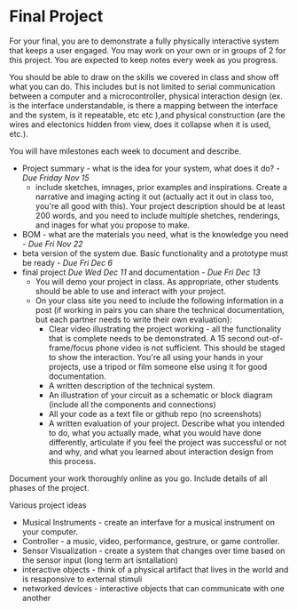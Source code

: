# Final Project

For your final, you are to demonstrate a fully physically interactive system that keeps a user engaged. You may work on your own or in groups of 2 for this project. You are expected to keep notes every week as you progress.  

You should be able to draw on the skills we covered in class and show off what you can do. This includes but is not limited to serial communication between a computer and a microcontroller, physical interaction design (ex. is the interface understandable, is there a mapping between the interface and the system, is it repeatable, etc etc ),and physical construction (are the wires and electonics hidden from view, does it collapse when it is used, etc.).

You will have milestones each week to document and describe. 
* Project summary - what is the idea for your system, what does it do? - _Due Friday Nov 15_
  * include sketches, imnages, prior examples and inspirations. Create a narrative and imaging acting it out (actually act it out in class too, you're all good with this). Your project description should be at least 200 words, and you need to include multiple shetches, renderings, and inages for what you propose to make.  
* BOM - what are the materials you need, what is the knowledge you need - _Due Fri Nov 22_
* beta version of the system due. Basic functionality and a prototype must be ready - _Due Fri Dec 6_
* final project _Due Wed Dec 11_ and documentation - _Due Fri Dec 13_
  * You will demo your project in class. As appropriate, other students should be able to use and interact with your project. 
  * On your class site you need to include the following information in a post (if working in pairs you can share the technical documentation, but each partner needs to write their own evaluation):
    * Clear video illustrating the project working - all the functionality that is complete needs to be demonstrated. A 15 second out-of-frame/focus phone video is not sufficient. This should be staged to show the interaction. You're all using your hands in your projects, use a tripod or film someone else using it for good documentation.
    * A written description of the technical system.
    * An illustration of your circuit as a schematic or block diagram (include all the components and connections)
    * All your code as a text file or github repo (no screenshots)
    * A written evaluation of your project. Describe what you intended to do, what you actually made, what you would have done differently, articulate if you feel the project was successful or not and why, and what you learned about interaction design from this process. 

Document your work thoroughly online as you go. Include details of all phases of the project.

Various project ideas

* Musical Instruments - create an interfave for a musical instrument on your computer.
* Controller - a music, video, performance, gestrure, or game controller. 
* Sensor Visualization - create a system that changes over time based on the sensor input (long term art isntallation) 
* interactive objects - think of a physical artifact that lives in the world and is resaponsive to external stimuli 
* networked devices - interactive objects that can communicate with one another